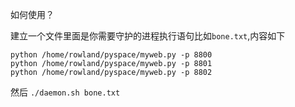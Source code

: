 如何使用？

建立一个文件里面是你需要守护的进程执行语句比如`bone.txt`,内容如下

```
python /home/rowland/pyspace/myweb.py -p 8800
python /home/rowland/pyspace/myweb.py -p 8801
python /home/rowland/pyspace/myweb.py -p 8802
```
然后 `./daemon.sh bone.txt`
